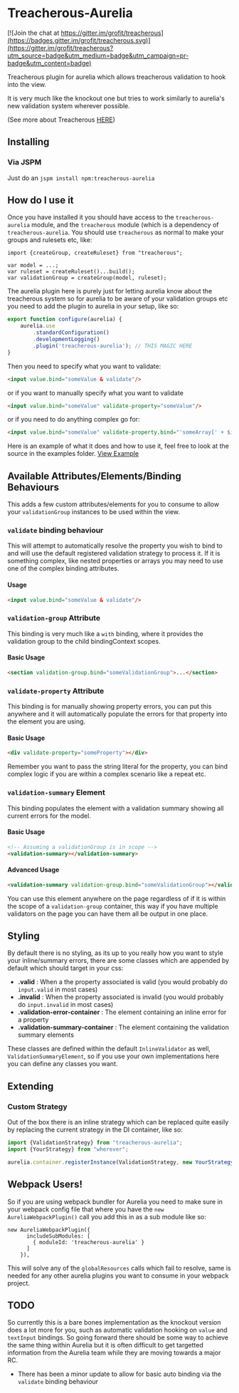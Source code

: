 # Treacherous-Aurelia

[![Join the chat at https://gitter.im/grofit/treacherous](https://badges.gitter.im/grofit/treacherous.svg)](https://gitter.im/grofit/treacherous?utm_source=badge&utm_medium=badge&utm_campaign=pr-badge&utm_content=badge)

Treacherous plugin for aurelia which allows treacherous validation to hook into the view.

It is very much like the knockout one but tries to work similarly to aurelia's new validation system 
wherever possible.

(See more about Treacherous [HERE](https://github.com/grofit/treacherous))

## Installing

### Via JSPM

Just do an `jspm install npm:treacherous-aurelia`

## How do I use it

Once you have installed it you should have access to the `treacherous-aurelia` module, and the `treacherous` 
module (which is a dependency of `treacherous-aurelia`. You should use `treacherous` as normal to make 
your groups and rulesets etc, like:

```
import {createGroup, createRuleset} from "treacherous";

var model = ...;
var ruleset = createRuleset()...build();
var validationGroup = createGroup(model, ruleset);
```

The aurelia plugin here is purely just for letting aurelia know about the treacherous system so for aurelia
to be aware of your validation groups etc you need to add the plugin to aurelia in your setup, like so:

```js
export function configure(aurelia) {
    aurelia.use
        .standardConfiguration()
        .developmentLogging()
        .plugin('treacherous-aurelia'); // THIS MAGIC HERE
}
```

Then you need to specify what you want to validate:

```html
<input value.bind="someValue & validate"/>
```

or if you want to manually specify what you want to validate

```html
<input value.bind="someValue" validate-property="someValue"/>
```

or if you need to do anything complex go for:

```html
<input value.bind="someValue" validate-property.bind="'someArray[' + $index + ']'"/>
```

Here is an example of what it does and how to use it, feel free to look at the source in the examples folder.
[View Example](https://rawgithub.com/grofit/treacherous-aurelia/master/examples/index.html)

## Available Attributes/Elements/Binding Behaviours

This adds a few custom attributes/elements for you to consume to allow your `validationGroup` instances to be used within the view.

### `validate` binding behaviour

This will attempt to automatically resolve the property you wish to bind to and will use the default  registered 
validation strategy to process it. If it is something complex, like nested properties or arrays you may need
to use one of the complex binding attributes.

#### Usage
```html
<input value.bind="someValue & validate"/>
```

### `validation-group` Attribute

This binding is very much like a `with` binding, where it provides the validation group to the child bindingContext
scopes.

#### Basic Usage
```html
<section validation-group.bind="someValidationGroup">...</section>
```

### `validate-property` Attribute

This binding is for manually showing property errors, you can put this anywhere and it will automatically populate
the errors for that property into the element you are using.

#### Basic Usage
```html
<div validate-property="someProperty"></div>
```

Remember you want to pass the string literal for the property, you can bind complex logic if you are
within a complex scenario like a repeat etc.

### `validation-summary` Element

This binding populates the element with a validation summary showing all current errors for the model.

#### Basic Usage
```html
<!-- Assuming a validationGroup is in scope -->
<validation-summary></validation-summary>
```

#### Advanced Usage
```html
<validation-summary validation-group.bind="someValidationGroup"></validation-summary>
```

You can use this element anywhere on the page regardless of if it is within the scope of a `validation-group` container, 
this way if you have multiple validators on the page you can have them all be output in one place.

## Styling

By default there is no styling, as its up to you really how you want to style your inline/summary errors, 
there are some classes which are appended by default which should target in your css:

- **.valid** : When a the property associated is valid (you would probably do `input.valid` in most cases) 
- **.invalid** : When the property associated is invalid (you would probably do `input.invalid` in most cases)
- **.validation-error-container** : The element containing an inline error for a property
- **.validation-summary-container** : The element containing the validation summary elements

These classes are defined within the default `InlineValidator` as well, `ValidationSummaryElement`, so if 
you use your own implementations here you can define any classes you want.

## Extending

### Custom Strategy

Out of the box there is an inline strategy which can be replaced quite easily by replacing the current 
strategy in the DI container, like so:

```js
import {ValidationStrategy} from "treacherous-aurelia";
import {YourStrategy} from "wherever";

aurelia.container.registerInstance(ValidationStrategy, new YourStrategy());
```

## Webpack Users!

So if you are using webpack bundler for Aurelia you need to make sure in your webpack config file that 
where you have the `new AureliaWebpackPlugin()` call you add this in as a sub module like so:

```
new AureliaWebpackPlugin({
      includeSubModules: [
        { moduleId: 'treacherous-aurelia' }
      ]
    }),
```

This will solve any of the `globalResources` calls which fail to resolve, same is needed for any other 
aurelia plugins you want to consume in your webpack project.

## TODO

So currently this is a bare bones implementation as the knockout version does a lot more for you,
such as automatic validation hooking on `value` and `textInput` bindings. So going forward
there should be some way to achieve the same thing within Aurelia but it is often difficult
to get targetted information from the Aurelia team while they are moving towards a major RC.

* There has been a minor update to allow for basic auto binding via the `validate` binding behaviour